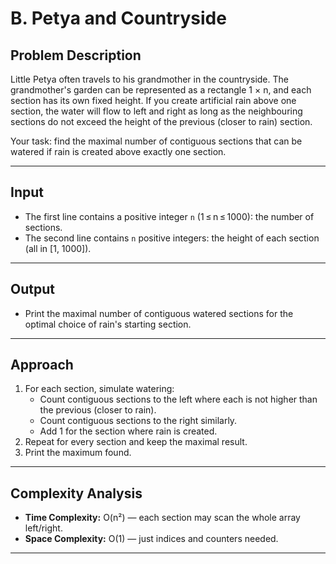 # B. Petya and Countryside

## Problem Description

Little Petya often travels to his grandmother in the countryside. The grandmother's garden can be represented as a rectangle 1 × n, and each section has its own fixed height. If you create artificial rain above one section, the water will flow to left and right as long as the neighbouring sections do not exceed the height of the previous (closer to rain) section.

Your task: find the maximal number of contiguous sections that can be watered if rain is created above exactly one section.

---

## Input

- The first line contains a positive integer `n` (1 ≤ n ≤ 1000): the number of sections.
- The second line contains `n` positive integers: the height of each section (all in [1, 1000]).

---

## Output

- Print the maximal number of contiguous watered sections for the optimal choice of rain's starting section.

---

## Approach

1. For each section, simulate watering:
   - Count contiguous sections to the left where each is not higher than the previous (closer to rain).
   - Count contiguous sections to the right similarly.
   - Add 1 for the section where rain is created.
2. Repeat for every section and keep the maximal result.
3. Print the maximum found.

---

## Complexity Analysis

- **Time Complexity:** O(n²) — each section may scan the whole array left/right.
- **Space Complexity:** O(1) — just indices and counters needed.

---
